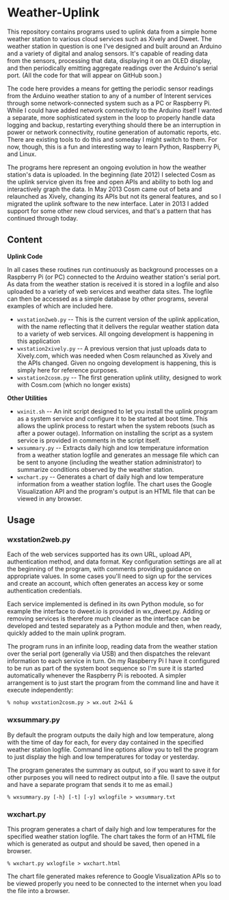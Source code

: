 Weather-Uplink
===============

This repository contains programs used to uplink data from a simple home weather station to various cloud services such as Xively and Dweet. The weather station in question is one I've designed and built around an Arduino and a variety of digital and analog sensors. It's capable of reading data from the sensors, processing that data, displaying it on an OLED display, and then periodically emitting aggregate readings over the Arduino's serial port.  (All the code for that will appear on GitHub soon.)

The code here provides a means for getting the periodic sensor readings from the Arduino weather station to any of a number of Interent services through some network-connected system such as a PC or Raspberry Pi. While I could have added network connectivity to the Arduino itself I wanted a separate, more sophisticated system in the loop to properly handle data logging and backup, restarting everything should there be an interruption in power or network connectivity, routine generation of automatic reports, etc.  There are existing tools to do this and someday I might switch to them.  For now, though, this is a fun and interesting way to learn Python, Raspberry Pi, and Linux.

The programs here represent an ongoing evolution in how the weather station's data is uploaded.  In the beginning (late 2012) I selected Cosm as the uplink service given its free and open APIs and ability to both log and interactively graph the data.  In May 2013 Cosm came out of beta and relaunched as Xively, changing its APIs but not its general features, and so I migrated the uplink software to the new interface. Later in 2013 I added support for some other new cloud services, and that's a pattern that has continued through today. 

## Content
**Uplink Code**

In all cases these routines run continuously as background processes on a Raspberry Pi (or PC) connected to the Arduino weather station's serial port. As data from the weather station is received it is stored in a logfile and also uploaded to a variety of web services and weather data sites.  The logfile can then be accessed as a simple database by other programs, several examples of which are included here.

* `wxstation2web.py` -- This is the current version of the uplink application, with the name reflecting that it delivers the regular weather station data to a variety of web services.  All ongoing development is happening in this application
* `wxstation2xively.py` -- A previous version that just uploads data to Xively.com, which was needed when Cosm relaunched as Xively and the APIs changed. Given no ongoing development is happening, this is simply here for reference purposes.
* `wxstation2cosm.py` -- The first generation uplink utility, designed to work with Cosm.com (which no longer exists)


**Other Utilities**

* `wxinit.sh` -- An init script designed to let you install the uplink program as a system service and configure it to be started at boot time.  This allows the uplink process to restart when the system reboots (such as after a power outage).  Information on installing the script as a system service is provided in comments in the script itself.
* `wxsummary.py` -- Extracts daily high and low temperature information from a weather station logfile and generates an message file which can be sent to anyone (including the weather station administrator) to summarize conditions observed by the weather station.
* `wxchart.py` -- Generates a chart of daily high and low temperature information from a weather station logfile.  The chart uses the Google Visualization API and the program's output is an HTML file that can be viewed in any browser.


## Usage

### wxstation2web.py

Each of the web services supported has its own URL, upload API, authentication method, and data format.  Key configuration settings are all at the beginning of the program, with comments
providing guidance on appropriate values.  In some cases you'll need to sign up for the services and create an account, which often generates an access key or some authentication credentials.

Each service implemented is defined in its own Python module, so for example the 
interface to dweet.io is provided in wx_dweet.py.  Adding or removing services is 
therefore much cleaner as the interface can be developed and tested separately as
a Python module and then, when ready, quickly added to the main uplink program.

The program runs in an infinite loop, reading data from the weather station
over the serial port (generally via USB) and then dispatches the relevant information to each service in turn.  On my Raspberry Pi I have it configured to be run as part of the system boot sequence so I'm sure it is started automatically whenever the Raspberry Pi is rebooted. A simpler arrangement is to just start the program from the command line and have it execute independently:

```
% nohup wxstation2cosm.py > wx.out 2>&1 &
```

### wxsummary.py

By default the program outputs the daily high and low temperature, along with the time of day for each, for every day contained in the specified weather station logfile.  Command line options allow you to tell the program to just display the high and low temperatures for today or yesterday.

The program generates the summary as output, so if you want to save it for other purposes you will need to redirect output into a file.  (I save the output and have a separate program that sends it to me as email.)

```
% wxsummary.py [-h} [-t] [-y] wxlogfile > wxsummary.txt
```

### wxchart.py

This program generates a chart of daily high and low temperatures for the specified weather station logfile. The chart takes the form of an HTML file which is generated as output and should be saved, then opened in a browser.
```
% wxchart.py wxlogfile > wxchart.html
```
The chart file generated makes reference to Google Visualization APIs so to be viewed properly you need to be connected to the internet when you load the file into a browser.
